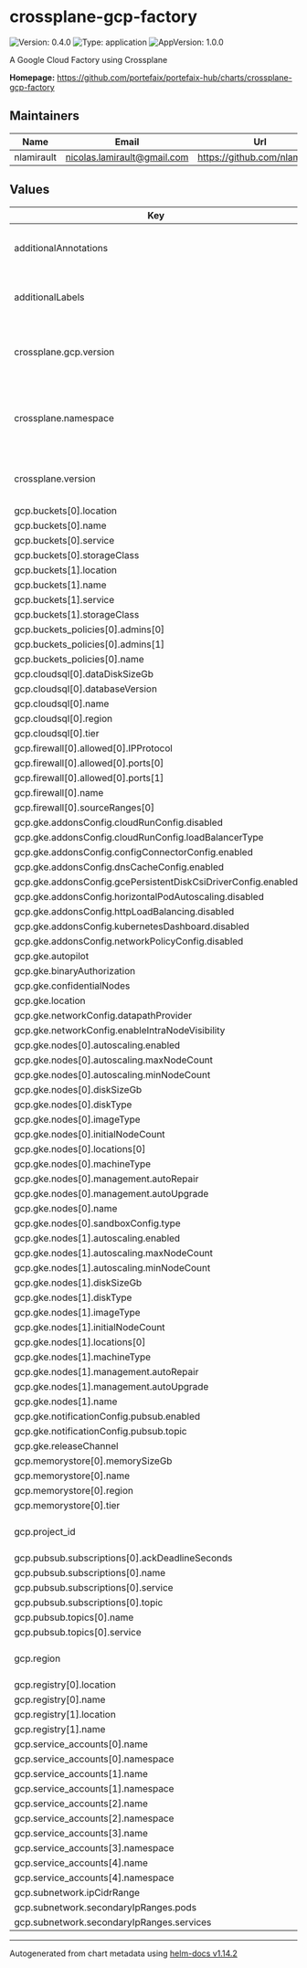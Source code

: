 # crossplane-gcp-factory

![Version: 0.4.0](https://img.shields.io/badge/Version-0.4.0-informational?style=flat-square) ![Type: application](https://img.shields.io/badge/Type-application-informational?style=flat-square) ![AppVersion: 1.0.0](https://img.shields.io/badge/AppVersion-1.0.0-informational?style=flat-square)

A Google Cloud Factory using Crossplane

**Homepage:** <https://github.com/portefaix/portefaix-hub/charts/crossplane-gcp-factory>

## Maintainers

| Name | Email | Url |
| ---- | ------ | --- |
| nlamirault | <nicolas.lamirault@gmail.com> | <https://github.com/nlamirault> |

## Values

| Key | Type | Default | Description |
|-----|------|---------|-------------|
| additionalAnnotations | object | `{}` | Additional annotations to add to all resources |
| additionalLabels | object | `{}` | Additional labels to add to all resources |
| crossplane.gcp.version | string | `"v0.19.0"` | The Crossplane GCP provider version |
| crossplane.namespace | string | `"crossplane-system"` | Namespace which contains the Crossplane controller |
| crossplane.version | string | `"v1.9.1"` | The Crossplane controller version |
| gcp.buckets[0].location | string | `"EU"` |  |
| gcp.buckets[0].name | string | `"charts"` |  |
| gcp.buckets[0].service | string | `"Helm"` |  |
| gcp.buckets[0].storageClass | string | `"REGIONAL"` |  |
| gcp.buckets[1].location | string | `"EU"` |  |
| gcp.buckets[1].name | string | `"mimir"` |  |
| gcp.buckets[1].service | string | `"Mimir"` |  |
| gcp.buckets[1].storageClass | string | `"REGIONAL"` |  |
| gcp.buckets_policies[0].admins[0] | string | `"mimir"` |  |
| gcp.buckets_policies[0].admins[1] | string | `"prometheus"` |  |
| gcp.buckets_policies[0].name | string | `"mimir"` |  |
| gcp.cloudsql[0].dataDiskSizeGb | int | `20` |  |
| gcp.cloudsql[0].databaseVersion | string | `"POSTGRES_11"` |  |
| gcp.cloudsql[0].name | string | `"core"` |  |
| gcp.cloudsql[0].region | string | `"europe-west1"` |  |
| gcp.cloudsql[0].tier | string | `"db-custom-1-3840"` |  |
| gcp.firewall[0].allowed[0].IPProtocol | string | `"tcp"` |  |
| gcp.firewall[0].allowed[0].ports[0] | string | `"80"` |  |
| gcp.firewall[0].allowed[0].ports[1] | string | `"443"` |  |
| gcp.firewall[0].name | string | `"http-https"` |  |
| gcp.firewall[0].sourceRanges[0] | string | `"0.0.0.0/0"` |  |
| gcp.gke.addonsConfig.cloudRunConfig.disabled | bool | `true` |  |
| gcp.gke.addonsConfig.cloudRunConfig.loadBalancerType | string | `"LOAD_BALANCER_TYPE_UNSPECIFIED"` |  |
| gcp.gke.addonsConfig.configConnectorConfig.enabled | bool | `false` |  |
| gcp.gke.addonsConfig.dnsCacheConfig.enabled | bool | `true` |  |
| gcp.gke.addonsConfig.gcePersistentDiskCsiDriverConfig.enabled | bool | `true` |  |
| gcp.gke.addonsConfig.horizontalPodAutoscaling.disabled | bool | `true` |  |
| gcp.gke.addonsConfig.httpLoadBalancing.disabled | bool | `true` |  |
| gcp.gke.addonsConfig.kubernetesDashboard.disabled | bool | `true` |  |
| gcp.gke.addonsConfig.networkPolicyConfig.disabled | bool | `false` |  |
| gcp.gke.autopilot | bool | `false` |  |
| gcp.gke.binaryAuthorization | bool | `false` |  |
| gcp.gke.confidentialNodes | bool | `false` |  |
| gcp.gke.location | string | `"europe-west1-c"` |  |
| gcp.gke.networkConfig.datapathProvider | string | `"ADVANCED_DATAPATH"` |  |
| gcp.gke.networkConfig.enableIntraNodeVisibility | bool | `true` |  |
| gcp.gke.nodes[0].autoscaling.enabled | bool | `true` |  |
| gcp.gke.nodes[0].autoscaling.maxNodeCount | int | `4` |  |
| gcp.gke.nodes[0].autoscaling.minNodeCount | int | `2` |  |
| gcp.gke.nodes[0].diskSizeGb | int | `120` |  |
| gcp.gke.nodes[0].diskType | string | `"pd-ssd"` |  |
| gcp.gke.nodes[0].imageType | string | `"cos_containerd"` |  |
| gcp.gke.nodes[0].initialNodeCount | int | `2` |  |
| gcp.gke.nodes[0].locations[0] | string | `"europe-west1-c"` |  |
| gcp.gke.nodes[0].machineType | string | `"n1-standard-1"` |  |
| gcp.gke.nodes[0].management.autoRepair | bool | `true` |  |
| gcp.gke.nodes[0].management.autoUpgrade | bool | `true` |  |
| gcp.gke.nodes[0].name | string | `"core"` |  |
| gcp.gke.nodes[0].sandboxConfig.type | string | `"gvisor"` |  |
| gcp.gke.nodes[1].autoscaling.enabled | bool | `true` |  |
| gcp.gke.nodes[1].autoscaling.maxNodeCount | int | `1` |  |
| gcp.gke.nodes[1].autoscaling.minNodeCount | int | `0` |  |
| gcp.gke.nodes[1].diskSizeGb | int | `120` |  |
| gcp.gke.nodes[1].diskType | string | `"pd-ssd"` |  |
| gcp.gke.nodes[1].imageType | string | `"cos_containerd"` |  |
| gcp.gke.nodes[1].initialNodeCount | int | `0` |  |
| gcp.gke.nodes[1].locations[0] | string | `"europe-west1-c"` |  |
| gcp.gke.nodes[1].machineType | string | `"n1-standard-1"` |  |
| gcp.gke.nodes[1].management.autoRepair | bool | `true` |  |
| gcp.gke.nodes[1].management.autoUpgrade | bool | `true` |  |
| gcp.gke.nodes[1].name | string | `"ops"` |  |
| gcp.gke.notificationConfig.pubsub.enabled | bool | `true` |  |
| gcp.gke.notificationConfig.pubsub.topic | string | `"gke-updates"` |  |
| gcp.gke.releaseChannel | string | `"REGULAR"` |  |
| gcp.memorystore[0].memorySizeGb | int | `1` |  |
| gcp.memorystore[0].name | string | `"core"` |  |
| gcp.memorystore[0].region | string | `"europe-west1"` |  |
| gcp.memorystore[0].tier | string | `"STANDARD_HA"` |  |
| gcp.project_id | string | `"crossplane-gcp-test"` | The Google Cloud project ID |
| gcp.pubsub.subscriptions[0].ackDeadlineSeconds | int | `25` |  |
| gcp.pubsub.subscriptions[0].name | string | `"gke-updates"` |  |
| gcp.pubsub.subscriptions[0].service | string | `"Kubernetes"` |  |
| gcp.pubsub.subscriptions[0].topic | string | `"gke"` |  |
| gcp.pubsub.topics[0].name | string | `"gke-updates"` |  |
| gcp.pubsub.topics[0].service | string | `"Kubernetes"` |  |
| gcp.region | string | `"europe-west1"` | The Google Cloud region |
| gcp.registry[0].location | string | `"EU"` |  |
| gcp.registry[0].name | string | `"charts"` |  |
| gcp.registry[1].location | string | `"EU"` |  |
| gcp.registry[1].name | string | `"containers"` |  |
| gcp.service_accounts[0].name | string | `"prometheus"` |  |
| gcp.service_accounts[0].namespace | string | `"monitoring"` |  |
| gcp.service_accounts[1].name | string | `"mimir"` |  |
| gcp.service_accounts[1].namespace | string | `"monitoring"` |  |
| gcp.service_accounts[2].name | string | `"grafana"` |  |
| gcp.service_accounts[2].namespace | string | `"monitoring"` |  |
| gcp.service_accounts[3].name | string | `"loki"` |  |
| gcp.service_accounts[3].namespace | string | `"logging"` |  |
| gcp.service_accounts[4].name | string | `"tempo"` |  |
| gcp.service_accounts[4].namespace | string | `"tracing"` |  |
| gcp.subnetwork.ipCidrRange | string | `"10.11.0.0/20"` |  |
| gcp.subnetwork.secondaryIpRanges.pods | string | `"10.50.32.0/20"` |  |
| gcp.subnetwork.secondaryIpRanges.services | string | `"10.50.16.0/20"` |  |

----------------------------------------------
Autogenerated from chart metadata using [helm-docs v1.14.2](https://github.com/norwoodj/helm-docs/releases/v1.14.2)
